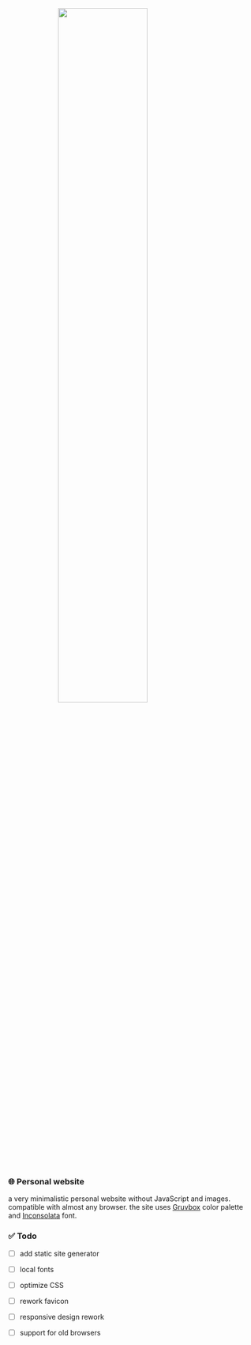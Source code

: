 <img src="https://raw.githubusercontent.com/heyxsh/haidarz/master/assets/img/favicon.ico" style="display:block;float:none;margin-left:auto;margin-right:auto;width:60%">

### 🌐 Personal website

a very minimalistic personal website without JavaScript and images. compatible with almost any browser. the site uses [Gruvbox](https://github.com/morhetz/gruvbox) color palette and [Inconsolata](https://fonts.google.com/specimen/Inconsolata) font.

### ✅ Todo
- [ ] add static site generator
- [ ] local fonts
- [ ] optimize CSS
- [ ] rework favicon
- [ ] responsive design rework
- [ ] support for old browsers


